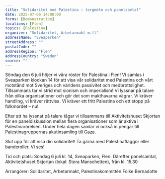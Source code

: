 ```yaml
---
title: "Solidaritet med Palestina – torgmöte och panelsamtal"
date: 2025-07-06 14:00:00
forms: [Demonstration]
locations: [Flen]
topics: [Palestina]
organizer: "Solidaritet, Arbetarmakt m.fl"
addressName: "Sveaparken"
streetAddress: ""
postalCode: ""
addressRegion: "Flen"
addressCountry: "Sweden"
source: ""
---
```

Söndag den 6 juli höjer vi våra röster för Palestina i Flen! Vi samlas i Sveaparken klockan 14 för att visa vår solidaritet med Palestina och vårt motstånd mot Sveriges och världens passivitet och medbrottslighet. Tillsammans tar vi strid mot sionism och imperialism! Vi lyssnar på talare från olika organisationer och gör det som makthavarna vägrar. Vi kräver handling, vi kräver rättvisa. Vi kräver ett fritt Palestina och ett stopp på folkmordet – nu!

Efter att ha lyssnat på talare tågar vi tillsammans till Aktivitetshuset Skjortan för en paneldiskussion mellan flera organisationer som är aktiva i Palestinarörelsen. Under hela dagen samlar vi också in pengar till Palestinagruppernas akutinsamling till Gaza.

Slut upp för att visa din solidaritet! Ta gärna med Palestinaflaggor eller banderoller. Vi ses!

Tid och plats: Söndag 6 juli kl. 14, Sveaparken, Flen. Därefter panelsamtal, Aktivitetshuset Skjortan (lokal: Stora Manschetten), från kl. 15.30

Arrangörer: Solidaritet, Arbetarmakt, Palestinakommittén Folke Bernadotte
